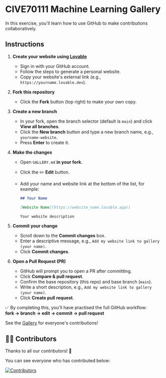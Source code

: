 # CIVE70111 Machine Learning Gallery

In this exercise, you'll learn how to use GitHub to make contributions collaboratively.

## Instructions

1. **Create your website using [Lovable](https://lovable.dev/)**
   - Sign in with your GitHub account.
   - Follow the steps to generate a personal website.
   - Copy your website's external link (e.g., `https://yourname.lovable.dev`).

2. **Fork this repository**
   - Click the **Fork** button (top right) to make your own copy.

3. **Create a new branch**
   - In your fork, open the branch selector (default is `main`) and click **View all branches**.
   - Click the **New branch** button and type a new branch name, e.g., `yourname-website`.
   - Press **Enter** to create it.

4. **Make the changes**
   - Open `GALLERY.md` **in your fork**.
   - Click the ✏️ **Edit** button.
   - Add your name and website link at the bottom of the list, for example:

     ```markdown
     ## Your Name

     [Website Name](https://website_name.lovable.app/)

     Your website description
     ```

5. **Commit your change**
   - Scroll down to the **Commit changes** box.
   - Enter a descriptive message, e.g., `Add my website link to gallery (your name)`.
   - Click **Commit changes**.

6. **Open a Pull Request (PR)**
   - GitHub will prompt you to open a PR after committing.
   - Click **Compare & pull request**.
   - Confirm the base repository (this repo) and base branch (`main`).
   - Write a short description, e.g., `Add my website link to gallery (your name)`.
   - Click **Create pull request**.

✅ By completing this, you'll have practised the full GitHub workflow:  
**fork → branch → edit → commit → pull request**

See the [Gallery](./GALLERY.md) for everyone's contributions!

## 👩‍💻 Contributors

Thanks to all our contributors! 🎉  

You can see everyone who has contributed below:

[![Contributors](https://contrib.rocks/image?repo=tsl-imperial/cive70111_25_demo1)](https://github.com/tsl-imperial/cive70111_25_demo1/graphs/contributors)

